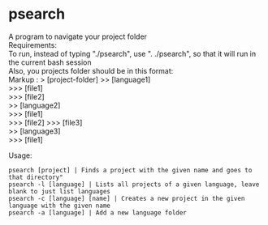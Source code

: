 # psearch
A program to navigate your project folder <br />
Requirements: <br />
  To run, instead of typing "./psearch", use ". ./psearch", so that it will run in the current bash session <br />
  Also, you projects folder should be in this format: <br />
  Markup :  > [project-folder]
            >> [language1]  
            >>> [file1]  
            >>> [file2]  
            >> [language2]  
            >>> [file1]  
            >>> [file2]
            >>> [file3]  
            >> [language3]  
            >>> [file1]  



Usage: <br />
  ```
  psearch [project] | Finds a project with the given name and goes to that directory"
  psearch -l [language] | Lists all projects of a given language, leave blank to just list languages
  psearch -c [language] [name] | Creates a new project in the given language with the given name
  psearch -a [language] | Add a new language folder
  ```
